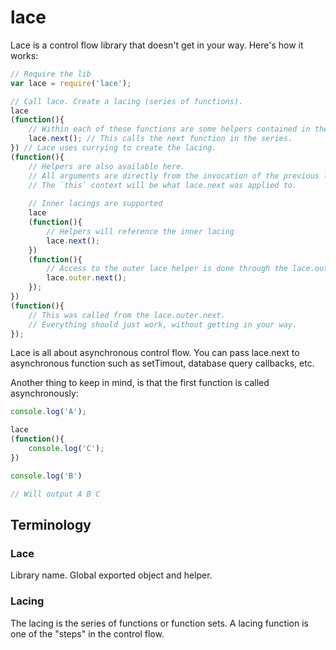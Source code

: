 # lace

Lace is a control flow library that doesn't get in your way. Here's how it works:

```js
// Require the lib
var lace = require('lace');

// Call lace. Create a lacing (series of functions).
lace
(function(){
	// Within each of these functions are some helpers contained in the lace global.
	lace.next(); // This calls the next function in the series.
}) // Lace uses currying to create the lacing.
(function(){
	// Helpers are also available here.
	// All arguments are directly from the invocation of the previous lace.next (no appending or prepending of helper arguments).
	// The `this` context will be what lace.next was applied to.
	
	// Inner lacings are supported
	lace
	(function(){
		// Helpers will reference the inner lacing
		lace.next();
	})
	(function(){
		// Access to the outer lace helper is done through the lace.outer helper property
		lace.outer.next();
	});
})
(function(){
	// This was called from the lace.outer.next.
	// Everything should just work, without getting in your way.
});
```

Lace is all about asynchronous control flow. You can pass lace.next to asynchronous function such as setTimout, database query callbacks, etc.

Another thing to keep in mind, is that the first function is called asynchronously:

```js
console.log('A');

lace
(function(){
	console.log('C');
})

console.log('B')

// Will output A B C
```


## Terminology

### Lace

Library name. Global exported object and helper.

### Lacing

The lacing is the series of functions or function sets. A lacing function is one of the "steps" in the control flow.